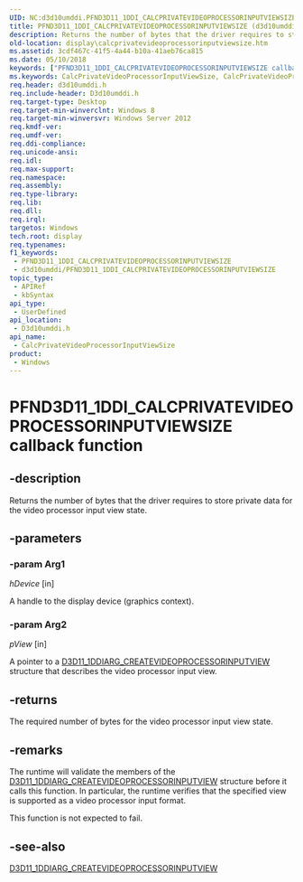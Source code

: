 ```yaml
---
UID: NC:d3d10umddi.PFND3D11_1DDI_CALCPRIVATEVIDEOPROCESSORINPUTVIEWSIZE
title: PFND3D11_1DDI_CALCPRIVATEVIDEOPROCESSORINPUTVIEWSIZE (d3d10umddi.h)
description: Returns the number of bytes that the driver requires to store private data for the video processor input view state.
old-location: display\calcprivatevideoprocessorinputviewsize.htm
ms.assetid: 3cdf467c-41f5-4a44-b10a-41aeb76ca815
ms.date: 05/10/2018
keywords: ["PFND3D11_1DDI_CALCPRIVATEVIDEOPROCESSORINPUTVIEWSIZE callback function"]
ms.keywords: CalcPrivateVideoProcessorInputViewSize, CalcPrivateVideoProcessorInputViewSize callback function [Display Devices], PFND3D11_1DDI_CALCPRIVATEVIDEOPROCESSORINPUTVIEWSIZE, PFND3D11_1DDI_CALCPRIVATEVIDEOPROCESSORINPUTVIEWSIZE callback, d3d10umddi/CalcPrivateVideoProcessorInputViewSize, display.calcprivatevideoprocessorinputviewsize
req.header: d3d10umddi.h
req.include-header: D3d10umddi.h
req.target-type: Desktop
req.target-min-winverclnt: Windows 8
req.target-min-winversvr: Windows Server 2012
req.kmdf-ver: 
req.umdf-ver: 
req.ddi-compliance: 
req.unicode-ansi: 
req.idl: 
req.max-support: 
req.namespace: 
req.assembly: 
req.type-library: 
req.lib: 
req.dll: 
req.irql: 
targetos: Windows
tech.root: display
req.typenames: 
f1_keywords:
 - PFND3D11_1DDI_CALCPRIVATEVIDEOPROCESSORINPUTVIEWSIZE
 - d3d10umddi/PFND3D11_1DDI_CALCPRIVATEVIDEOPROCESSORINPUTVIEWSIZE
topic_type:
 - APIRef
 - kbSyntax
api_type:
 - UserDefined
api_location:
 - D3d10umddi.h
api_name:
 - CalcPrivateVideoProcessorInputViewSize
product:
 - Windows
---
```


# PFND3D11_1DDI_CALCPRIVATEVIDEOPROCESSORINPUTVIEWSIZE callback function


## -description

Returns the number of bytes that the driver requires to store private data for the video processor input view state.

## -parameters

### -param Arg1

*hDevice* [in]

A handle to the display device (graphics context).

### -param Arg2

*pView* [in]

A pointer to a <a href="/windows-hardware/drivers/ddi/d3d10umddi/ns-d3d10umddi-d3d11_1ddiarg_createvideoprocessorinputview">D3D11_1DDIARG_CREATEVIDEOPROCESSORINPUTVIEW</a> structure that describes the video processor input view.

## -returns

The required number of bytes for the video processor input view state.

## -remarks

The runtime will validate the members of the <a href="/windows-hardware/drivers/ddi/d3d10umddi/ns-d3d10umddi-d3d11_1ddiarg_createvideoprocessorinputview">D3D11_1DDIARG_CREATEVIDEOPROCESSORINPUTVIEW</a> structure before it calls this function. In particular, the runtime verifies that the specified view is supported as a video processor input format.

This function is not expected to fail.

## -see-also

<a href="/windows-hardware/drivers/ddi/d3d10umddi/ns-d3d10umddi-d3d11_1ddiarg_createvideoprocessorinputview">D3D11_1DDIARG_CREATEVIDEOPROCESSORINPUTVIEW</a>